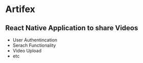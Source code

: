 # Artifex
## React Native Application to share Videos
- User Authentincation
- Serach Functionality
- Video Upload
- etc
